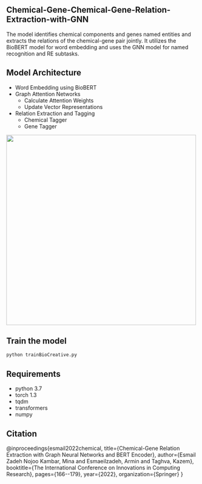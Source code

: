 ## Chemical-Gene-Chemical-Gene-Relation-Extraction-with-GNN

The model identifies chemical components and genes named entities and extracts the relations of the chemical-gene pair jointly. It utilizes the BioBERT model for word embedding and uses the GNN model for named recognition and RE subtasks. 

## Model Architecture

- Word Embedding using BioBERT
- Graph Attention Networks
    -  Calculate Attention Weights
    -  Update Vector Representations
- Relation Extraction and Tagging
    - Chemical Tagger
    - Gene Tagger 

<img src="https://user-images.githubusercontent.com/59030870/197599628-e47f1ec4-34a2-4aa0-ac7b-c5c11d9c5568.png" 
     width="500" 
     height="500"
   />


## Train the model

```sh
python trainBioCreative.py
```


## Requirements

  - python 3.7
  - torch 1.3
  - tqdm
  - transformers
  - numpy

## Citation
@inproceedings{esmail2022chemical,
  title={Chemical-Gene Relation Extraction with Graph Neural Networks and BERT Encoder},
  author={Esmail Zadeh Nojoo Kambar, Mina and Esmaeilzadeh, Armin and Taghva, Kazem},
  booktitle={The International Conference on Innovations in Computing Research},
  pages={166--179},
  year={2022},
  organization={Springer}
}

